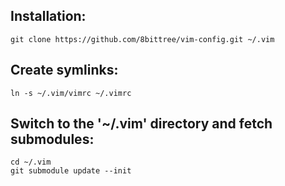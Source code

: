 Installation:
-------------

	git clone https://github.com/8bittree/vim-config.git ~/.vim

Create symlinks:
----------------

	ln -s ~/.vim/vimrc ~/.vimrc

Switch to the '~/.vim' directory and fetch submodules:
------------------------------------------------------

	cd ~/.vim
	git submodule update --init
